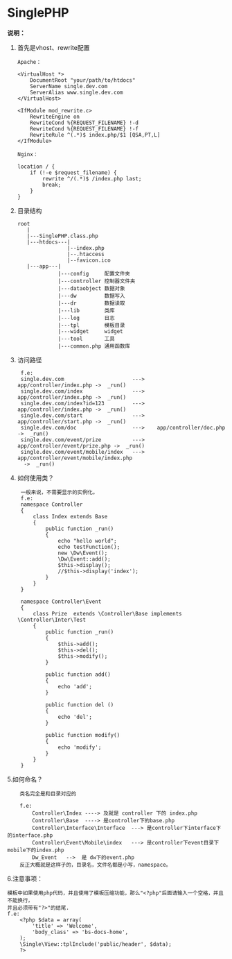 SinglePHP
========================

**说明：**

 1. 首先是vhost、rewrite配置

        Apache：

		<VirtualHost *>
			DocumentRoot "your/path/to/htdocs"
			ServerName single.dev.com
			ServerAlias www.single.dev.com
	    </VirtualHost>

	    <IfModule mod_rewrite.c>
	    	RewriteEngine on
	        RewriteCond %{REQUEST_FILENAME} !-d
	    	RewriteCond %{REQUEST_FILENAME} !-f
	    	RewriteRule ^(.*)$ index.php/$1 [QSA,PT,L]
	    </IfModule>

	    Nginx：

        location / {
            if (!-e $request_filename) {
                rewrite ^/(.*)$ /index.php last;
                break;
            }
        }



 2. 目录结构
 
		root
		   |
		   |---SinglePHP.class.php
		   |---htdocs---|
		                |--index.php
		                |--.htaccess
		                |--favicon.ico
		   |---app---|
		             |---config     配置文件夹
		             |---controller 控制器文件夹
		             |---dataobject 数据对象
		             |---dw         数据写入
		             |---dr         数据读取
		             |---lib        类库
		             |---log        日志
		             |---tpl        模板目录
		             |---widget     widget
		             |---tool       工具
		             |---common.php 通用函数库

3. 访问路径

		f.e:
		single.dev.com                      --->    app/controller/index.php ->  _run()
		single.dev.com/index                --->    app/controller/index.php ->  _run()
		single.dev.com/index?id=123         --->    app/controller/index.php ->  _run() 
		single.dev.com/start                --->    app/controller/start.php ->  _run()
		single.dev.com/doc                  --->    app/controller/doc.php   ->  _run()
		single.dev.com/event/prize          --->    app/controller/event/prize.php ->  _run()
		single.dev.com/event/mobile/index   --->    app/controller/event/mobile/index.php
		 ->  _run()
        
4. 如何使用类？

		一般来说，不需要显示的实例化。
		f.e:
		namespace Controller
        {
            class Index extends Base
            {
                public function _run()
                {
                    echo "hello world";
                    echo testFunction();
                    new \Dw\Event();
                    \Dw\Event::add();
                    $this->display();
                    //$this->display('index');
                }
            }
        }
		
		namespace Controller\Event
        {
            class Prize  extends \Controller\Base implements \Controller\Inter\Test
            {
                public function _run()
                {
                    $this->add();
                    $this->del();
                    $this->modify();
                }

                public function add()
                {
                    echo 'add';
                }

                public function del ()
                {
                    echo 'del';
                }

                public function modify()
                {
                    echo 'modify';
                }
            }
        }
        
5.如何命名？

		类名完全是和目录对应的
		
		f.e:
			Controller\Index ----> 及就是 controller 下的 index.php
			Controller\Base  ----> 是controller下的base.php
			Controller\Interface\Interface  ---> 是controller下interface下的interface.php
			Controller\Event\Mobile\index   ---> 是controller下event目录下mobile下的index.php
			Dw_Event   -->  是 dw下的event.php
		反正大概就是这样子的，目录名，文件名都是小写，namespace。

6.注意事项：

    模板中如果使用php代码，并且使用了模板压缩功能，那么"<?php"后面请输入一个空格，并且不能换行，
    并且必须带有"?>"的结尾.
    f.e:
        <?php $data = array(
            'title' => 'Welcome',
            'body_class' => 'bs-docs-home',
        );
        \Single\View::tplInclude('public/header', $data);
        ?>


